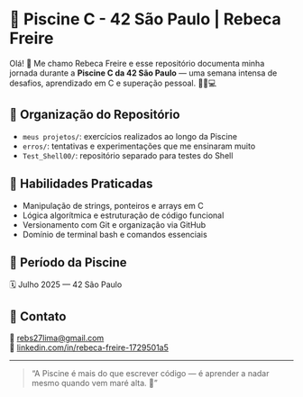 # 🧠 Piscine C - 42 São Paulo | Rebeca Freire

Olá! 👋 Me chamo Rebeca Freire e esse repositório documenta minha jornada durante a **Piscine C da 42 São Paulo** — uma semana intensa de desafios, aprendizado em C e superação pessoal. 🏊‍♀️💻

## 📁 Organização do Repositório

- `meus projetos/`: exercícios realizados ao longo da Piscine
- `erros/`: tentativas e experimentações que me ensinaram muito
- `Test_Shell00/`: repositório separado para testes do Shell

## 🧰 Habilidades Praticadas

- Manipulação de strings, ponteiros e arrays em C
- Lógica algorítmica e estruturação de código funcional
- Versionamento com Git e organização via GitHub
- Domínio de terminal bash e comandos essenciais

## 📆 Período da Piscine

🗓️ Julho 2025 — 42 São Paulo

## 📣 Contato

📧 [rebs27lima@gmail.com](mailto:rebs27lima@gmail.com)  
🔗 [linkedin.com/in/rebeca-freire-1729501a5](https://www.linkedin.com/in/rebeca-freire-1729501a5)

---

> “A Piscine é mais do que escrever código — é aprender a nadar mesmo quando vem maré alta. 💙”
